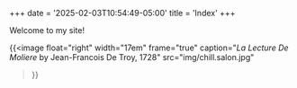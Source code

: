 +++
date = '2025-02-03T10:54:49-05:00'
title = 'Index'
+++

Welcome to my site!

{{<image
    float="right"
    width="17em"
    frame="true"
    caption="*La Lecture De Moliere* by Jean-Francois De Troy, 1728"
    src="img/chill.salon.jpg"
>}}